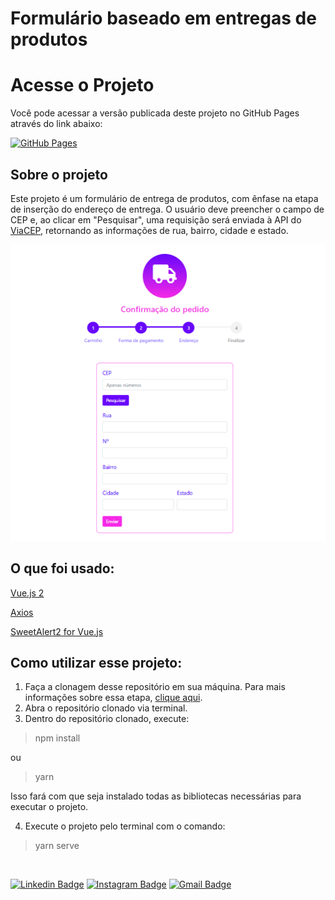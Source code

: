 # Formulário baseado em entregas de produtos

# Acesse o Projeto

Você pode acessar a versão publicada deste projeto no GitHub Pages através do link abaixo:

[![GitHub Pages](https://img.shields.io/badge/GitHub-Pages-blue?logo=github)](https://deborataveiraa.github.io/FormularioDeEndereco/)

## Sobre o projeto

Este projeto é um formulário de entrega de produtos, com ênfase na etapa de inserção do endereço de entrega. O usuário deve preencher o campo de CEP e, ao clicar em "Pesquisar", uma requisição será enviada à API do [ViaCEP](https://viacep.com.br/), retornando as informações de rua, bairro, cidade e estado.

![](img-form.png)

## O que foi usado:

[Vue.js 2](https://v2.vuejs.org/)

[Axios](https://github.com/axios/axios)

[SweetAlert2 for Vue.js](https://www.npmjs.com/package/vue-sweetalert2)

## Como utilizar esse projeto:

1) Faça a clonagem desse repositório em sua máquina.
   Para mais informações sobre essa etapa, [clique aqui](https://docs.github.com/pt/github/creating-cloning-and-archiving-repositories/cloning-a-repository).
2) Abra o repositório clonado via terminal.
3) Dentro do repositório clonado, execute:

> npm install

ou

> yarn

Isso fará com que seja instalado todas as bibliotecas necessárias para executar o projeto.

4) Execute o projeto pelo terminal com o comando:

> yarn serve

<br>

[![Linkedin Badge](https://img.shields.io/badge/-Débora%20Taveira-blue?style=flat-square&logo=Linkedin&logoColor=white&link=https://www.linkedin.com/in/débora-taveira/)](https://www.linkedin.com/in/débora-taveira/) [![Instagram Badge](https://img.shields.io/badge/-Débora%20Taveira-df3264?style=flat-square&logo=Instagram&logoColor=white&link=https://www.instagram.com/deborataveiracode/)](https://www.instagram.com/deborataveiracode/) [![Gmail Badge](https://img.shields.io/badge/-deborataveirapvh@gmail.com-red?style=flat-square&logo=Gmail&logoColor=white&link=mailto:deborataveirapvh@gmail.com)](mailto:deborataveirapvh@gmail.com)
